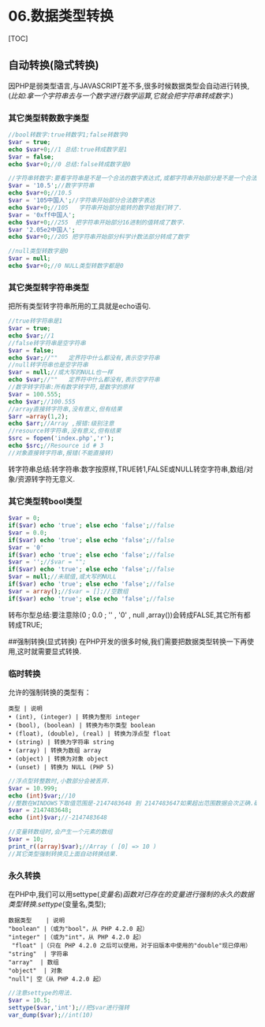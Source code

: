 # 06.数据类型转换
[TOC]

## 自动转换(隐式转换)
因PHP是弱类型语言,与JAVASCRIPT差不多,很多时候数据类型会自动进行转换,(*比如:拿一个字符串去与一个数字进行数学运算,它就会把字符串转成数字*.)
### 其它类型转数数字类型
```php
//bool转数字:true转数字1;false转数字0
$var = true;
echo $var+0;//1 总结:true转成数字是1
$var = false;
echo $var+0;//0 总结:false转成数字是0

//字符串转数字:要看字符串是不是一个合法的数字表达式,或都字符串开始部分是不是一个合法的数字表达式.
$var = '10.5';//数字字符串
echo $var+0;//10.5
$var = '105中国人';//字符串开始部分合法数字表达
echo $var+0;//105   字符串开始部分能转的数字给我们转了.
$var = '0xff中国人';
echo $var+0;//255  把字符串开始部分16进制的值转成了数字.
$var '2.05e2中国人';
echo $var+0;//205 把字符串开始部分科学计数法部分转成了数字

//null类型转数字是0
$var = null;
echo $var+0;//0 NULL类型转数字都是0
```
### 其它类型转字符串类型

把所有类型转字符串所用的工具就是echo语句.
```php
//true转字符串是1
$var = true;
echo $var;//1
//false转字符串是空字符串
$var = false;
echo $var;//""   定界符中什么都没有,表示空字符串
//null转字符串也是空字符串
$var = null;//或大写的NULL也一样
echo $var;//""   定界符中什么都没有,表示空字符串
//数字转字符串:所有数字转字符,是数字的原样
$var = 100.555;
echo $var;//100.555
//array直接转字符串,没有意义,但有结果
$arr =array(1,2);
echo $arr;//Array ,报错:级别注意
//resource转字符串,没有意义,但有结果
$src = fopen('index.php','r');
echo $src;//Resource id # 3
//对象直接转字符串,报错(不能直接转)
```
转字符串总结:转字符串:数字按原样,TRUE转1,FALSE或NULL转空字符串,数组/对象/资源转字符无意义.	

### 其它类型转bool类型

```php
$var = 0;
if($var) echo 'true'; else echo 'false';//false
$var = 0.0;
if($var) echo 'true'; else echo 'false';//false
$var = '0'
if($var) echo 'true'; else echo 'false';//false
$var = '';//$var = "";
if($var) echo 'true'; else echo 'false';//false
$var = null;//未赋值,或大写的NULL
if($var) echo 'true'; else echo 'false';//false
$var = array();//$var = [];//空数组
if($var) echo 'true'; else echo 'false';//false
```
转布尔型总结:要注意除(0 ; 0.0 ; '' , '0' , null ,array())会转成FALSE,其它所有都转成TRUE;

##强制转换(显式转换)
在PHP开发的很多时候,我们需要把数据类型转换一下再使用,这时就需要显式转换.
### 临时转换
允许的强制转换的类型有： 
```table
类型 | 说明
• (int), (integer) | 转换为整形 integer 
• (bool), (boolean) | 转换为布尔类型 boolean 
• (float), (double), (real) | 转换为浮点型 float 
• (string) | 转换为字符串 string 
• (array) | 转换为数组 array 
• (object) | 转换为对象 object 
• (unset) | 转换为 NULL (PHP 5) 
```
```php
//浮点型转整数时,小数部分会被丢弃.
$var = 10.999;
echo (int)$var;//10  
//整数在WINDOWS下取值范围是-2147483648 到 2147483647如果超出范围数据会次正确.确切数值很难记下,以后记得近似值,是-21亿到21亿之间.
$var = 2147483648;
echo (int)$var;//-2147483648

//变量转数组时,会产生一个元素的数组
$var = 10;
print_r((array)$var);//Array ( [0] => 10 )
//其它类型强制转换见上面自动转换结果.
```

### 永久转换
在PHP中,我们可以用settype($变量名)函数对已存在的变量进行强制的永久的数据类型转换.
settype($变量名,类型);
```table
数据类型    | 说明
"boolean" |（或为"bool"，从 PHP 4.2.0 起）  
"integer" |（或为"int"，从 PHP 4.2.0 起）  
 "float" |（只在 PHP 4.2.0 之后可以使用，对于旧版本中使用的"double"现已停用）  
"string"  | 字符串
"array"  | 数组
"object"  | 对象
"null"| 空（从 PHP 4.2.0 起） 
```
```php
//注意settype的用法.
$var = 10.5;
settype($var,'int');//把$var进行强转
var_dump($var);//int(10)
```